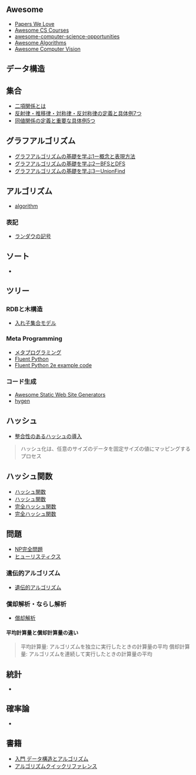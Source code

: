 ## Awesome
- [Papers We Love](https://github.com/papers-we-love/papers-we-love#readme)
- [Awesome CS Courses](https://github.com/prakhar1989/awesome-courses#awesome-cs-courses-)
- [awesome-computer-science-opportunities](https://github.com/anu0012/awesome-computer-science-opportunities#awesome-computer-science-opportunities)
- [Awesome Algorithms](https://github.com/tayllan/awesome-algorithms#awesome-algorithms)
- [Awesome Computer Vision](https://github.com/jbhuang0604/awesome-computer-vision)
## データ構造
## 集合
- [二項関係とは](https://mathlandscape.com/binary-relation/)
- [反射律・推移律・対称律・反対称律の定義と具体例7つ](https://mathlandscape.com/binary-relations/)
- [同値関係の定義と重要な具体例5つ](https://mathlandscape.com/equiv-relation/)
## グラフアルゴリズム
- [グラフアルゴリズムの基礎を学ぶ1ー概念と表現方法](https://zenn.dev/convers39/articles/9b66f263e335d8)
- [グラフアルゴリズムの基礎を学ぶ2ーBFSとDFS](https://zenn.dev/convers39/articles/1c315cd96a991f)
- [グラフアルゴリズムの基礎を学ぶ3ーUnionFind](https://zenn.dev/convers39/articles/ffd666639e7782)
## アルゴリズム
- [algorithm](https://ja.wikipedia.org/wiki/%E3%82%A2%E3%83%AB%E3%82%B4%E3%83%AA%E3%82%BA%E3%83%A0 "algorithm")
### 表記
- [ランダウの記号](https://ja.wikipedia.org/wiki/%E3%83%A9%E3%83%B3%E3%83%80%E3%82%A6%E3%81%AE%E8%A8%98%E5%8F%B7 "ランダウの記号")
## ソート
- []()
## ツリー
### RDBと木構造
- [入れ子集合モデル](https://gihyo.jp/dev/serial/01/sql_academy2/000501)
### Meta Programming
- [メタプログラミング](https://ja.wikipedia.org/wiki/%E3%83%A1%E3%82%BF%E3%83%97%E3%83%AD%E3%82%B0%E3%83%A9%E3%83%9F%E3%83%B3%E3%82%B0 "メタプログラミング")
- [Fluent Python](https://www.oreilly.co.jp/books/9784873118178/ "Fluent Python")
- [Fluent Python 2e example code](https://github.com/fluentpython/example-code-2e "Fluent Python 2e example code")
### コード生成
- [Awesome Static Web Site Generators](https://github.com/myles/awesome-static-generators#awesome-static-web-site-generators "Awesome Static Web Site Generators")
- [hygen](https://www.npmjs.com/package/hygen "hygen")
## ハッシュ
- [整合性のあるハッシュの導入](https://itnext.io/introducing-consistent-hashing-9a289769052e "整合性のあるハッシュの導入")
> ハッシュ化は、任意のサイズのデータ​​を固定サイズの値にマッピングするプロセス
## ハッシュ関数
- [ハッシュ関数](https://medium-company.com/%E3%83%8F%E3%83%83%E3%82%B7%E3%83%A5%E9%96%A2%E6%95%B0/ "ハッシュ関数")
- [ハッシュ関数](https://ja.wikipedia.org/wiki/%E3%83%8F%E3%83%83%E3%82%B7%E3%83%A5%E9%96%A2%E6%95%B0 "ハッシュ関数")
- [完全ハッシュ関数](https://academic-accelerator.com/encyclopedia/jp/perfect-hash-function "完全ハッシュ関数")
- [完全ハッシュ関数](https://ja.wikipedia.org/wiki/%E8%A1%9D%E7%AA%81_(%E8%A8%88%E7%AE%97%E6%A9%9F%E7%A7%91%E5%AD%A6) "完全ハッシュ関数")
## 問題
- [NP完全問題](https://ja.wikipedia.org/wiki/NP%E5%AE%8C%E5%85%A8%E5%95%8F%E9%A1%8C)
- [ヒューリスティクス](https://ja.wikipedia.org/wiki/%E3%83%92%E3%83%A5%E3%83%BC%E3%83%AA%E3%82%B9%E3%83%86%E3%82%A3%E3%83%83%E3%82%AF)
### 遺伝的アルゴリズム
- [遺伝的アルゴリズム]()
### 償却解析・ならし解析
- [償却解析](https://scrapbox.io/layerx/%E5%84%9F%E5%8D%B4%E8%A7%A3%E6%9E%90)
#### 平均計算量と償却計算量の違い
> 平均計算量: アルゴリズムを独立に実行したときの計算量の平均
> 償却計算量: アルゴリズムを連続して実行したときの計算量の平均
## 統計
- []()
## 確率論
- []()
## 書籍
- [入門 データ構造とアルゴリズム](https://www.oreilly.co.jp/books/9784873116341/ "入門 データ構造とアルゴリズム")
- [アルゴリズムクイックリファレンス](https://www.oreilly.co.jp/books/9784873117850/ "アルゴリズムクイックリファレンス")